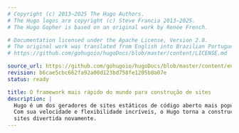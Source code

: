 ```yaml
---
# Copyright (c) 2013–2025 The Hugo Authors.
# The Hugo logos are copyright (c) Steve Francia 2013–2025.
# The Hugo Gopher is based on an original work by Renée French.

# Documentation licensed under the Apache License, Version 2.0.
# The original work was translated from English into Brazilian Portuguese.
# https://github.com/gohugoio/hugoDocs/blob/master/content/LICENSE.md

source_url: https://github.com/gohugoio/hugoDocs/blob/master/content/en/_index.md
revision: b6cae5cbc662fa92a00d123bd758fe1205b8a07e
status: ready

title: O framework mais rápido do mundo para construção de sites
description: |
  Hugo é um dos geradores de sites estáticos de código aberto mais populares.
  Com sua velocidade e flexibilidade incríveis, o Hugo torna a construção de
  sites divertida novamente.
---
```

